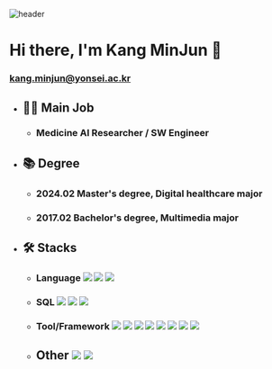 ![header](https://capsule-render.vercel.app/api?type=waving&color=6994CDEE&text=&animation=twinkling&height=80)

# Hi there, I'm Kang MinJun 👋
### kang.minjun@yonsei.ac.kr

* ## 👨‍💼 Main Job
  * ### Medicine AI Researcher / SW Engineer

* ## 📚 Degree
  * ### 2024.02 Master's degree, Digital healthcare major
  * ### 2017.02 Bachelor's degree, Multimedia major

* ## 🛠️ Stacks
  * ### Language <img src="https://img.shields.io/badge/Python-3776AB?style=for-the-badge&logo=Python&logoColor=white"> <img src="https://img.shields.io/badge/c++-%2300599C.svg?style=for-the-badge&logo=c%2B%2B&logoColor=white"/> <img src="https://img.shields.io/badge/Java-007396?style=for-the-badge&logo=Java&logoColor=white"> 
  * ### SQL <img src="https://img.shields.io/badge/mysql-4479A1?style=for-the-badge&logo=mysql&logoColor=white"> <img src="https://img.shields.io/badge/postgresql-4169E1?style=for-the-badge&logo=postgresql&logoColor=white"> <img src="https://img.shields.io/badge/sqlite-003B57?style=for-the-badge&logo=sqlite&logoColor=white">
  * ### Tool/Framework <img src="https://img.shields.io/badge/visualstudiocode-007ACC?style=for-the-badge&logo=visualstudiocode&logoColor=white"> <img src="https://img.shields.io/badge/anaconda-44A833?style=for-the-badge&logo=anaconda&logoColor=white"> <img src="https://img.shields.io/badge/django-092E20?style=for-the-badge&logo=django&logoColor=white"> <img src="https://img.shields.io/badge/visualstudio-5C2D91?style=for-the-badge&logo=visualstudio&logoColor=white"> <img src="https://img.shields.io/badge/qt-41CD52?style=for-the-badge&logo=qt&logoColor=white"> <img src="https://img.shields.io/badge/Spring Boot-007ACC?style=for-the-badge&logo=spring boot&logoColor=white"> <img src="https://img.shields.io/badge/arduino-00878F?style=for-the-badge&logo=arduino&logoColor=white"> <img src="https://img.shields.io/badge/raspberrypi-A22846?style=for-the-badge&logo=raspberrypi&logoColor=white"> 
  
  * ## Other <img src="https://img.shields.io/badge/git-F05032?style=for-the-badge&logo=git&logoColor=white"> <img src="https://img.shields.io/badge/jira-0052CC?style=for-the-badge&logo=jira&logoColor=white"> 

